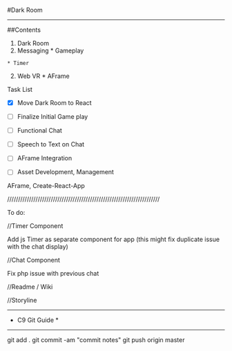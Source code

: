 #Dark Room

**********

##Contents

1. Dark Room
  1. Messaging
    * Gameplay
                
    * Timer
  2. Web VR
    * AFrame


Task List

- [x] Move Dark Room to React
- [ ] Finalize Initial Game play
- [ ] Functional Chat
- [ ] Speech to Text on Chat
- [ ] AFrame Integration
- [ ] Asset Development, Management


AFrame, Create-React-App

//////////////////////////////////////////////////////////////////////

To do:

//Timer Component

Add js Timer as separate component for app (this might fix duplicate issue with the chat display) 
 
 
//Chat Component

Fix php issue with previous chat


//Readme / Wiki




//Storyline



****************
* C9 Git Guide *
****************

git add .
git commit -am "commit notes"
git push origin master

